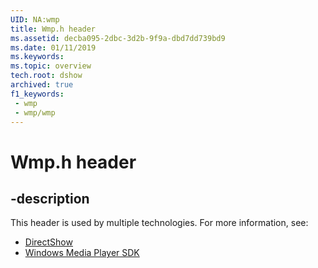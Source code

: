 ```yaml
---
UID: NA:wmp
title: Wmp.h header
ms.assetid: decba095-2dbc-3d2b-9f9a-dbd7dd739bd9
ms.date: 01/11/2019
ms.keywords: 
ms.topic: overview
tech.root: dshow
archived: true
f1_keywords:
 - wmp
 - wmp/wmp
---
```


# Wmp.h header


## -description

This header is used by multiple technologies. For more information, see:

- [DirectShow](../_dshow/index.md)
- [Windows Media Player SDK](/windows/win32/WMP/windows-media-player-sdk)
